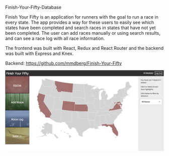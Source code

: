 Finish-Your-Fifty-Database

Finish Your Fifty is an application for runners with the goal to run a race in every state. The app provides a way for these users to easily see which states have been completed and search races in states that have not yet been completed. The user can add races manually or using search results, and can see a race log with all race information.

The frontend was built with React, Redux and React Router and the backend was built with Express and Knex.

Backend: https://github.com/mmdberg/Finish-Your-Fifty

![Home Page](FYF-home.png)

